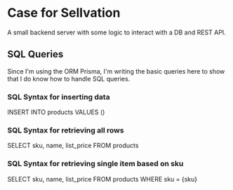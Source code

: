 # Case for Sellvation 
A small backend server with some logic to interact with a DB and REST API. 

## SQL Queries 
Since I'm using the ORM Prisma, I'm writing the basic queries here to 
show that I do know how to handle SQL queries. 
### SQL Syntax for inserting data 
INSERT INTO products 
VALUES () 

### SQL Syntax for retrieving all rows
SELECT sku, name, list_price
FROM products

### SQL Syntax for retrieving single item based on sku
SELECT sku, name, list_price
FROM products
WHERE sku = {sku}